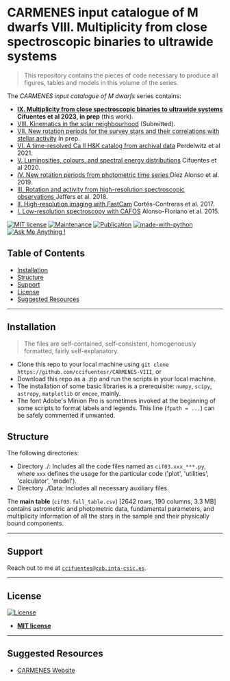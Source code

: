 # CARMENES input catalogue of M dwarfs VIII. Multiplicity from close spectroscopic binaries to ultrawide systems
  
> This repository contains the pieces of code necessary to produce all figures, tables and models in this volume of the series.

The *CARMENES input catalogue of M dwarfs* series contains:

- <a href="#" target="_blank">**IX. Multiplicity from close spectroscopic binaries to ultrawide systems**</a>  **Cifuentes et al 2023, in prep** (this work).
- <a href="#" target="_blank">VIII. Kinematics in the solar neighbourhood</a>  (Submitted).
- <a href="https://ui.adsabs.harvard.edu/abs/2024A%26A...684A...9S/abstract" target="_blank">VII. New rotation periods for the survey stars and their correlations with stellar activity</a>  In prep.
- <a href="https://ui.adsabs.harvard.edu/abs/2021A%26A...652A.116P/abstract" target="_blank">VI. A time-resolved Ca II H&K catalog from archival data</a>  Perdelwitz et al 2021.
- <a href="https://ui.adsabs.harvard.edu/abs/2020A%26A...642A.115C/abstract" target="_blank">V. Luminosities, colours, and spectral energy distributions</a>  Cifuentes et al 2020.
- <a href="https://ui.adsabs.harvard.edu/abs/2019A%26A...621A.126D/abstract" target="_blank">IV. New rotation periods from photometric time series </a> Díez Alonso et al. 2019.
- <a href="https://ui.adsabs.harvard.edu/abs/2018A%26A...614A..76J/abstract" target="_blank">III. Rotation and activity from high-resolution spectroscopic observations </a> Jeffers et al. 2018.
- <a href="https://ui.adsabs.harvard.edu/abs/2017A%26A...597A..47C/abstract" target="_blank">II. High-resolution imaging with FastCam</a> Cortés-Contreras et al. 2017.
- <a href="https://ui.adsabs.harvard.edu/abs/2015A%26A...577A.128A/abstract" target="_blank">I. Low-resolution spectroscopy with CAFOS</a> Alonso-Floriano et al. 2015.

[![MIT license](https://img.shields.io/badge/License-MIT-blue.svg)](https://lbesson.mit-license.org/)
[![Maintenance](https://img.shields.io/badge/Maintained%3F-yes-green.svg)](https://GitHub.com/Naereen/StrapDown.js/graphs/commit-activity)
[![Publication](https://img.shields.io/badge/Published%3F-soon-orange.svg)](https://www.aanda.org/articles/aa/abs/2020/10/aa38295-20/aa38295-20.html)
[![made-with-python](https://img.shields.io/badge/Made%20with-Python-1f425f.svg)](https://www.python.org/)
[![Ask Me Anything !](https://img.shields.io/badge/Ask%20me-anything-1abc9c.svg)](https://GitHub.com/ccifuentesr)

## Table of Contents

- [Installation](#installation)
- [Structure](#structure)
- [Support](#support)
- [License](#license)
- [Suggested Resources](#resources)

---

## Installation

> The files are self-contained, self-consistent, homogenoeusly formatted, fairly self-explanatory.

- Clone this repo to your local machine using `git clone https://github.com/ccifuentesr/CARMENES-VIII`, or
- Download this repo as a .zip and run the scripts in your local machine.
- The installation of some basic libraries is a prerequisite: `numpy`, `scipy`, `astropy`, `matplotlib` or `emcee`, mainly.
- The font Adobe's Minion Pro is sometimes invoked at the beginning of some scripts to format labels and legends. This line (```fpath = ...```) can be safely commented if unwanted.  

## Structure

The following directories:

- Directory ./: Includes all the code files named as `cif03.xxx_***.py`, where `xxx` defines the usage for the particular code ('plot', 'utilities', 'calculator', 'model').
- Directory ./Data: Includes all necessary auxiliary files.

The **main table** (`cif03.full_table.csv`) [2642 rows, 190 columns, 3.3 MB] contains astrometric and photometric data, fundamental parameters, and multiplicity information of all the stars in the sample and their physically bound components.

---

## Support

Reach out to me at <a href="mailto:ccifuentes@cab.inta-csic.es">`ccifuentes@cab.inta-csic.es`</a>.

---

## License

[![License](http://img.shields.io/:license-mit-blue.svg?style=flat-square)](http://badges.mit-license.org)

- **[MIT license](http://opensource.org/licenses/mit-license.php)**

---

## Suggested Resources

- <a href="https://carmenes.caha.es" target="_blank">CARMENES Website</a>
